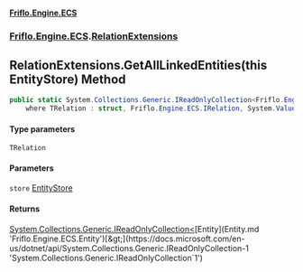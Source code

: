 #### [Friflo.Engine.ECS](index.md 'index')
### [Friflo.Engine.ECS](Friflo.Engine.ECS.md 'Friflo.Engine.ECS').[RelationExtensions](RelationExtensions.md 'Friflo.Engine.ECS.RelationExtensions')

## RelationExtensions.GetAllLinkedEntities<TRelation>(this EntityStore) Method

```csharp
public static System.Collections.Generic.IReadOnlyCollection<Friflo.Engine.ECS.Entity> GetAllLinkedEntities<TRelation>(this Friflo.Engine.ECS.EntityStore store)
    where TRelation : struct, Friflo.Engine.ECS.IRelation, System.ValueType, System.ValueType;
```
#### Type parameters

<a name='Friflo.Engine.ECS.RelationExtensions.GetAllLinkedEntities_TRelation_(thisFriflo.Engine.ECS.EntityStore).TRelation'></a>

`TRelation`
#### Parameters

<a name='Friflo.Engine.ECS.RelationExtensions.GetAllLinkedEntities_TRelation_(thisFriflo.Engine.ECS.EntityStore).store'></a>

`store` [EntityStore](EntityStore.md 'Friflo.Engine.ECS.EntityStore')

#### Returns
[System.Collections.Generic.IReadOnlyCollection&lt;](https://docs.microsoft.com/en-us/dotnet/api/System.Collections.Generic.IReadOnlyCollection-1 'System.Collections.Generic.IReadOnlyCollection`1')[Entity](Entity.md 'Friflo.Engine.ECS.Entity')[&gt;](https://docs.microsoft.com/en-us/dotnet/api/System.Collections.Generic.IReadOnlyCollection-1 'System.Collections.Generic.IReadOnlyCollection`1')
